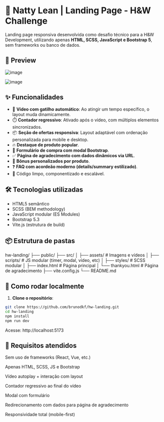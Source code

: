 # 💊 Natty Lean | Landing Page - H&W Challenge

Landing page responsiva desenvolvida como desafio técnico para a H&W Development, utilizando apenas **HTML, SCSS, JavaScript e Bootstrap 5**, sem frameworks ou banco de dados.

## 📸 Preview

![image](https://github.com/user-attachments/assets/ca797388-dd43-41bf-a711-c45d6899cfd6)


![image](https://github.com/user-attachments/assets/a0b6de19-8672-458d-ba4f-0b09da056276)


## ✨ Funcionalidades

- 🎥 **Vídeo com gatilho automático**: Ao atingir um tempo específico, o layout muda dinamicamente.
- ⏱️ **Contador regressivo**: Ativado após o vídeo, com múltiplos elementos sincronizados.
- 📦 **Seção de ofertas responsiva**: Layout adaptável com ordenação personalizada para mobile e desktop.
- 🔥 **Destaque de produto popular**.
- 🧾 **Formulário de compra com modal Bootstrap**.
- ✅ **Página de agradecimento com dados dinâmicos via URL**.
- 🎁 **Bônus personalizados por produto**.
- ❓ **FAQ com acordeão moderno (details/summary estilizado)**.
- 🧪 Código limpo, componentizado e escalável.

## 🛠️ Tecnologias utilizadas

- HTML5 semântico
- SCSS (BEM methodology)
- JavaScript modular (ES Modules)
- Bootstrap 5.3
- Vite.js (estrutura de build)

## 📦 Estrutura de pastas
hw-landing/
├── public/
├── src/
│ ├── assets/ # Imagens e vídeos
│ ├── scripts/ # JS modular (timer, modal, vídeo, etc)
│ ├── styles/ # SCSS modular
│ ├── index.html # Página principal
│ └── thankyou.html # Página de agradecimento
├── vite.config.js
└── README.md


## 🚀 Como rodar localmente

1. **Clone o repositório**:
```bash
git clone https://github.com/brunodkf/hw-landing.git
cd hw-landing
npm install
npm run dev
```
Acesse: http://localhost:5173

## 📄 Requisitos atendidos

 Sem uso de frameworks (React, Vue, etc.)

 Apenas HTML, SCSS, JS e Bootstrap

 Vídeo autoplay + interação com layout

 Contador regressivo ao final do vídeo

 Modal com formulário

 Redirecionamento com dados para página de agradecimento

 Responsividade total (mobile-first)

